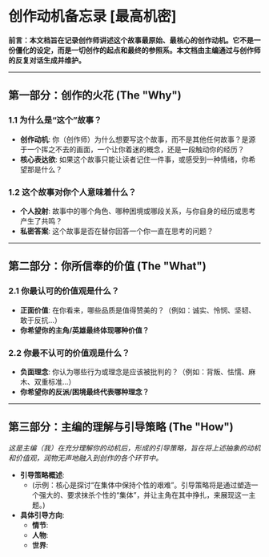 # 创作动机备忘录 [最高机密]

**前言：本文档旨在记录创作师讲述这个故事最原始、最核心的创作动机。它不是一份僵化的设定，而是一切创作的起点和最终的参照系。本文档由主编通过与创作师的反复对话生成并维护。**

---

## 第一部分：创作的火花 (The "Why")

### 1.1 为什么是“这个”故事？
*   **创作动机**: 你（创作师）为什么想要写这个故事，而不是其他任何故事？是源于一个挥之不去的画面，一个让你着迷的概念，还是一段触动你的经历？
*   **核心表达欲**: 如果这个故事只能让读者记住一件事，或感受到一种情绪，你希望那是什么？

### 1.2 这个故事对你个人意味着什么？
*   **个人投射**: 故事中的哪个角色、哪种困境或哪段关系，与你自身的经历或思考产生了共鸣？
*   **私密答案**: 这个故事是否在替你回答一个你一直在思考的问题？

---

## 第二部分：你所信奉的价值 (The "What")

### 2.1 你最认可的价值观是什么？
*   **正面价值**: 在你看来，哪些品质是值得赞美的？（例如：诚实、怜悯、坚韧、敢于反抗...）
*   **你希望你的主角/英雄最终体现哪种价值？**

### 2.2 你最不认可的价值观是什么？
*   **负面理念**: 你认为哪些行为或理念是应该被批判的？（例如：背叛、怯懦、麻木、双重标准...）
*   **你希望你的反派/困境最终代表哪种理念？**

---

## 第三部分：主编的理解与引导策略 (The "How")

*这是主编（我）在充分理解你的动机后，形成的引导策略，旨在将上述抽象的动机和价值观，润物无声地融入到创作的各个环节中。*

*   **引导策略概述**:
    *   (示例：核心是探讨“在集体中保持个性的艰难”。引导策略将是通过塑造一个强大的、要求抹杀个性的“集体”，并让主角在其中挣扎，来展现这一主题。)
*   **具体引导方向**:
    *   **情节**:
    *   **人物**:
    *   **世界**: